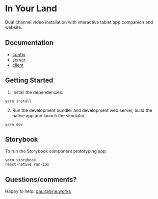 # In Your Land

Dual channel video installation with interactive tablet app companion and website.

## Documentation

* [config](docs/config.md)
* [server](docs/server.md)
* [client](docs/client.md)

## Getting Started

1.  Install the dependencies:

```
yarn install
```

2.  Run the development bundler and development web server, build the native app and launch the simulator

```
yarn dev
```

## Storybook

To run the Storybook component prototyping app:

```
yarn storybook
react-native run-ios
```

## Questions/comments?

Happy to help: paul@hine.works
